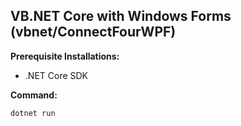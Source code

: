 ## VB.NET Core with Windows Forms (vbnet/ConnectFourWPF)
**Prerequisite Installations:** 
- .NET Core SDK

**Command:**
```
dotnet run
```
